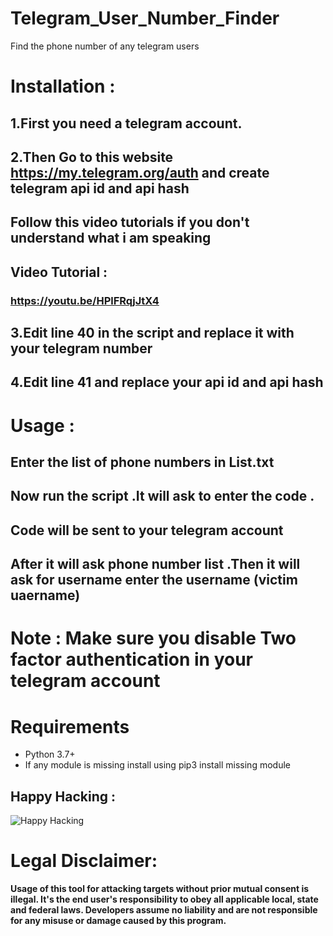 # Telegram_User_Number_Finder
Find the phone number of any telegram users

# Installation :

## 1.First you need a telegram account.
## 2.Then Go to this website https://my.telegram.org/auth and create telegram api id and api hash
## Follow this video tutorials if you don't understand what i am speaking
## Video Tutorial : 
### https://youtu.be/HPlFRqjJtX4
## 3.Edit line 40 in the script and replace it with your telegram number
## 4.Edit line 41 and replace your api id and api hash 

# Usage :
## Enter the list of phone numbers in List.txt
## Now run the script .It will ask to enter the code .
## Code will be sent to your telegram account
## After it will ask phone number list .Then it will ask for username enter the username (victim uaername)

# Note : Make sure you disable Two factor authentication in your telegram account


# Requirements
-  Python 3.7+
- If any module is missing install using pip3 install missing module


## Happy Hacking :

![Happy Hacking](https://raw.githubusercontent.com/swagkarna/Telegram_User_Number_Finder/master/giphy.gif)


# Legal Disclaimer:

**Usage of  this tool for attacking targets without prior mutual consent is illegal. It's the end user's responsibility to obey all applicable local, state and federal laws. Developers assume no liability and are not responsible for any misuse or damage caused by this program.**
